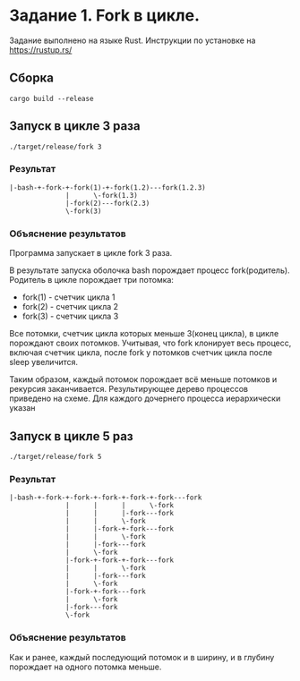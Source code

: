 # Задание 1. Fork в цикле.
Задание выполнено на языке Rust. Инструкции по установке на https://rustup.rs/

## Сборка
```
cargo build --release
```

## Запуск в цикле 3 раза
```shell
./target/release/fork 3
```

### Результат
```
|-bash-+-fork-+-fork(1)-+-fork(1.2)---fork(1.2.3)
              |      \-fork(1.3)
              |-fork(2)---fork(2.3)
              \-fork(3)
```

### Объяснение результатов
Программа запускает в цикле fork 3 раза.

В результате запуска оболочка bash порождает процесс fork(родитель).
Родитель в цикле порождает три потомка:
* fork(1) - счетчик цикла 1
* fork(2) - счетчик цикла 2
* fork(3) - счетчик цикла 3

Все потомки, счетчик цикла которых меньше 3(конец цикла), в цикле порождают своих потомков. Учитывая, что fork клонирует весь процесс, включая счетчик цикла, после fork у потомков счетчик цикла после sleep увеличится.

Таким образом, каждый потомок порождает всё меньше потомков и рекурсия заканчивается.
Результирующее дерево процессов приведено на схеме. Для каждого дочернего процесса иерархически указан 


## Запуск в цикле 5 раз
```shell
./target/release/fork 5
```
### Результат
```shell
|-bash-+-fork-+-fork-+-fork-+-fork-+-fork---fork
              |      |      |      \-fork
              |      |      |-fork---fork
              |      |      \-fork
              |      |-fork-+-fork---fork
              |      |      \-fork
              |      |-fork---fork
              |      \-fork
              |-fork-+-fork-+-fork---fork
              |      |      \-fork
              |      |-fork---fork
              |      \-fork
              |-fork-+-fork---fork
              |      \-fork
              |-fork---fork
              \-fork
```
### Объяснение результатов
Как и ранее, каждый последующий потомок и в ширину, и в глубину порождает на одного потомка меньше.
